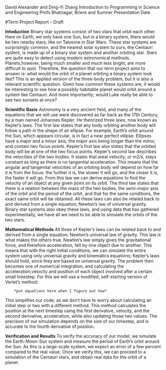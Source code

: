 David Alexander and Ding-Yi Zhang
Introduction to Programming in Science and Engineering
Profs Bhatnagar, Briere and Sumner
Presentation Date

#Term Project Report – Draft

**Intoduction**
Binary star systems consist of two stars that orbit each other. Here on Earth, we only have one Sun, but in a binary system, there would be two nearby stars, like on Tatooine in Star Wars. These star systems are surprisingly common, and the nearest solar system to ours, the Centauri system, is made up of a binary star system and another orbiting star. Stars are quite easy to detect using modern astronomical methods. Planets,however, being much smaller and much less bright, are more difficult to spot. Therefore, the question that our term project aims to answer is: what would the orbit of a planet orbiting a binary system look like? This is an applied version of the three-body problem, but it is also a relevant scientific question. Given how common these systems are, it would be interesting to see how a possibly habitable planet would orbit around a system like Centauri. And more importantly; would Luke really be able to see two sunsets at once?

**Scientific Basis**
Astronomy is a very ancient field, and many of the equations that we will use were discovered as far back as the 17th Century, by a man named Johannes Kepler. He theorized three laws, now known as Kepler’s laws. The first law states that any body orbiting another body will follow a path in the shape of an ellipse. For example, Earth’s orbit around the Sun, which appears circular, is in fact a near perfect ellipse. Ellipses have a major and a minor axis, the major axis being longer than the minor, and contain two focus points. Kepler’s first law also states that the orbited body will be at one of the two focus points. Kepler’s second law describes the velocities of the two bodies. It states that areal velocity, or m2/s, stays constant as long as there is no tangential acceleration. This means that the angular and tangential velocities of an orbiting body will depend on how far it is from the focus: the further it is, the slower it will go, and the closer it is, the faster it will go. From this law we can derive equations to find the velocity of an object at any given point on its orbit. The third law states that there is a relation between the mass of the two bodies, the semi-major axis of the orbit and the period of the orbit, and that for the same conditions, the exact same orbit will be obtained. All these laws can also be related back to and derived from a single equation; Newton’s law of universal gravity.  Binary star systems also obey these laws, and using data that has gathered experimentally, we have all we need to be able to simulate the orbits of the two stars.

**Mathematical Methods**
All three of Kepler’s laws can be related back to and derived from a single equation; Newton’s universal law of gravity. This law is what makes the others true. Newton’s law simply gives the gravitational force, and therefore acceleration, felt by one object due to another. This means that with the right initial conditions, we can simulate the entire system using only universal gravity and kinematics equations; Kepler’s laws should hold, since they are based on universal gravity. The problem then becomes one of numerical integration, and calculating the acceleration,velocity and position of each object involved after a certain small timestep. For this we will use a modified, self-starting version of Verlet’s method:

        *put equations here when I figure out how*

This simplifies our code, as we don’t have to worry about calculating an initial step or two with a different method. This method calculates the position at the next timestep using the first derivative, velocity, and the second derivative, acceleration, while also updating those two values. The precision of our simulation depends on the size of our timestep, and is accurate to the fourth derivative of position.

**Verification and Results**
To verify the accuracy of our model, we simulate the Earth-Moon-Sun system and measure the period of Earth’s orbit around the Sun. As this is a large-scale system, we expect an error of a few percent compared to the real value. Once we verify this, we can proceed to a simulation of the Centauri stars, and obtain real data for the orbit of a planet.
